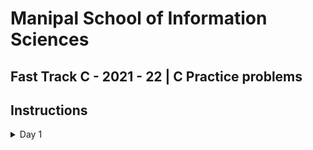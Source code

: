 # Manipal School of Information Sciences
## Fast Track C - 2021 - 22 | C Practice problems
## Instructions

<details>
## <summary> Day 1 </summary>
  
1. Write a program that converts upper case to lower.
2. Write a program to calculate the area of circle.
3. Write a program to calculate simple and compound interest.
4. Write a program to convert temperature from Celsius to Fahrenheit and Fahrenheit to 
Celsius
5. Check if entered number is even or odd.
6. Check if entered year is leap year or not.
7. WAP to find power of 2^N using left shift operator.
  
</details>
